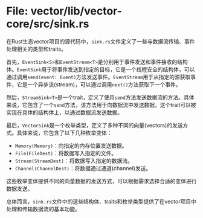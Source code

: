 # File: vector/lib/vector-core/src/sink.rs

在Rust生态vector项目的源代码中，`sink.rs`文件定义了一些与数据流传输、事件处理相关的类型和traits。

首先，`EventSink<S>`和`EventStream<T>`是分别用于事件发送和事件接收的结构体。`EventSink`用于将事件发送到指定的目标，它是一个线程安全的结构体，可以通过调用`send(event: Event)`方法发送事件。`EventStream`用于从指定的源获取事件，它是一个异步流(stream)，可以通过调用`next()`方法获取下一个事件。

然后，`StreamSink<T>`是一个trait，定义了使用`send`方法发送数据流的方法。具体来说，它包含了一个`send`方法，该方法用于向数据流中发送数据。这个trait可以被实现在具体的结构体上，以通过数据流发送数据。

最后，`VectorSink`是一个枚举类型，定义了多种不同的向量(vectors)的发送方式。具体来说，它包含了以下几种枚举变体：
- `Memory(Memory)`：向指定的内存位置发送数据。
- `File(FileDest)`：将数据写入指定的文件。
- `Stream(StreamDest)`：将数据写入指定的数据流。
- `Channel(ChannelDest)`：将数据通过通道(channel)发送。

这些枚举变体提供不同的向量数据的发送方式，可以根据需求选择合适的变体进行数据发送。

总体而言，`sink.rs`文件中的这些结构体、traits和枚举类型提供了在vector项目中处理和传输数据流的基本功能。

